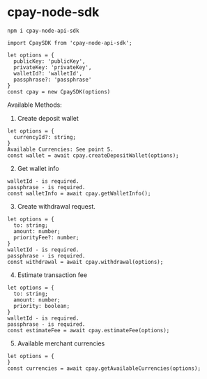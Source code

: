 # cpay-node-sdk

```
npm i cpay-node-api-sdk
```

```
import CpaySDK from 'cpay-node-api-sdk';

let options = {
  publicKey: 'publicKey',
  privateKey: 'privateKey',
  walletId?: 'walletId',
  passphrase?: 'passphrase'
}
const cpay = new CpaySDK(options)
```

Available Methods:

1. Create deposit wallet

```
let options = {
  currencyId?: string;
}
Available Currencies: See point 5.
const wallet = await cpay.createDepositWallet(options);
```

2. Get wallet info

```
walletId - is required.
passphrase - is required.
const walletInfo = await cpay.getWalletInfo();
```

3. Create withdrawal request.

```
let options = {
  to: string;
  amount: number;
  priorityFee?: number;
}
walletId - is required.
passphrase - is required.
const withdrawal = await cpay.withdrawal(options);
```

4. Estimate transaction fee

```
let options = {
  to: string;
  amount: number;
  priority: boolean;
}
walletId - is required.
passphrase - is required.
const estimateFee = await cpay.estimateFee(options);
```

5. Available merchant currencies

```
let options = {
}
const currencies = await cpay.getAvailableCurrencies(options);
```

